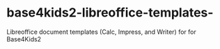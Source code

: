 # base4kids2-libreoffice-templates-
Libreoffice document templates (Calc, Impress, and Writer) for for Base4Kids2
